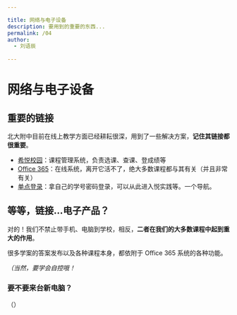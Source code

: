 ```yaml
---

title: 网络与电子设备
description: 要用到的重要的东西...
permalink: /04
author:
  - 刘语辰
  
---
```


# 网络与电子设备

## 重要的链接

北大附中目前在线上教学方面已经耕耘很深，用到了一些解决方案，**记住其链接都很重要**。

- [希悦校园](https://bdfz.seiue.com)：课程管理系统，负责选课、查课、登成绩等
- [Office 365](https://office.com)：在线系统，离开它活不了，绝大多数课程都与其有关（并且非常有关）
- [单点登录](bdfz-cas.pkuschool.edu.cn)：拿自己的学号密码登录，可以从此进入悦实践等。一个导航。

## 等等，链接...电子产品？

对的！我们不禁止带手机、电脑到学校，相反，**二者在我们的大多数课程中起到重大的作用**。

很多学案的答案发布以及各种课程本身，都依附于 Office 365 系统的各种功能。

*（当然，要学会自控哦！*

### 要不要来台新电脑？

（）
